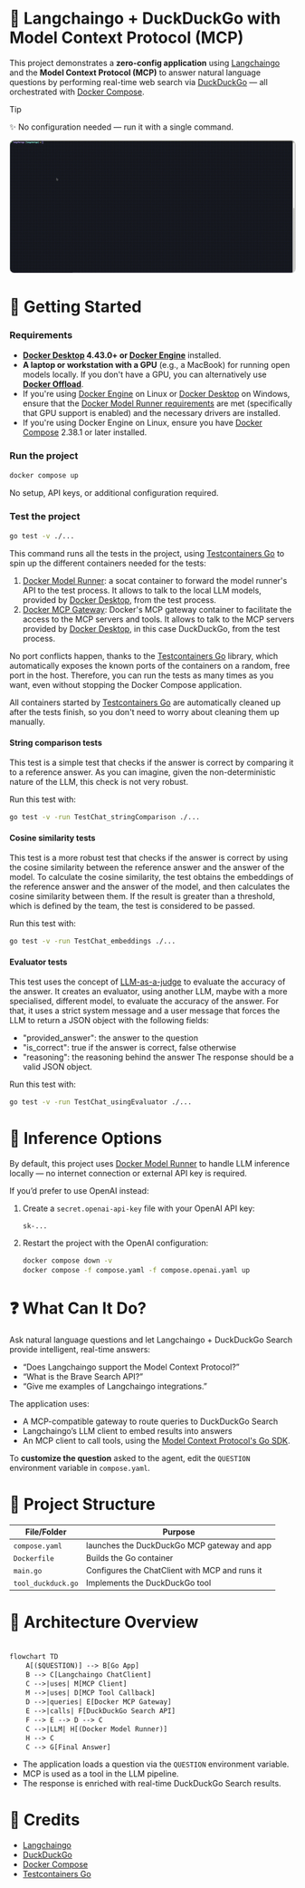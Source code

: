 # 🧠 Langchaingo + DuckDuckGo with Model Context Protocol (MCP)

This project demonstrates a **zero-config application** using [Langchaingo] and
the **Model Context Protocol (MCP)** to answer natural language questions by performing
real-time web search via [DuckDuckGo] — all orchestrated with [Docker Compose].

> [!Tip]
> ✨ No configuration needed — run it with a single command.

<p align="center">
  <img src="demo.gif"
       alt="Langchaingo DuckDuckGo Search Demo"
       style="border: 1px solid #ccc; border-radius: 8px;" />
</p>

# 🚀 Getting Started

### Requirements

+ **[Docker Desktop] 4.43.0+ or [Docker Engine]** installed.
+ **A laptop or workstation with a GPU** (e.g., a MacBook) for running open models locally. If you
  don't have a GPU, you can alternatively use **[Docker Offload]**.
+ If you're using [Docker Engine] on Linux or [Docker Desktop] on Windows, ensure that the
  [Docker Model Runner requirements] are met (specifically that GPU
  support is enabled) and the necessary drivers are installed.
+ If you're using Docker Engine on Linux, ensure you have [Docker Compose] 2.38.1 or later installed.

### Run the project

```sh
docker compose up
```

No setup, API keys, or additional configuration required.

### Test the project

```sh
go test -v ./...
```

This command runs all the tests in the project, using [Testcontainers Go] to spin up the different containers needed for the tests:

1. [Docker Model Runner]: a socat container to forward the model runner's API to the test process. It allows to talk to the local LLM models, provided by [Docker Desktop], from the test process.
2. [Docker MCP Gateway]: Docker's MCP gateway container to facilitate the access to the MCP servers and tools. It allows to talk to the MCP servers provided by [Docker Desktop], in this case DuckDuckGo, from the test process.

No port conflicts happen, thanks to the [Testcontainers Go] library, which automatically exposes the known ports of the containers on a random, free port in the host. Therefore, you can run the tests as many times as you want, even without stopping the Docker Compose application.

All containers started by [Testcontainers Go] are automatically cleaned up after the tests finish, so you don't need to worry about cleaning them up manually.

#### String comparison tests

This test is a simple test that checks if the answer is correct by comparing it to a reference answer. As you can imagine, given the non-deterministic nature of the LLM, this check is not very robust.

Run this test with:

```sh
go test -v -run TestChat_stringComparison ./...
```

#### Cosine similarity tests

This test is a more robust test that checks if the answer is correct by using the cosine similarity between the reference answer and the answer of the model. To calculate the cosine similarity, the test obtains the embeddings of the reference answer and the answer of the model, and then calculates the cosine similarity between them. If the result is greater than a threshold, which is defined by the team, the test is considered to be passed.

Run this test with:

```sh
go test -v -run TestChat_embeddings ./...
```

#### Evaluator tests

This test uses the concept of [LLM-as-a-judge] to evaluate the accuracy of the answer. It creates an evaluator, using another LLM, maybe with a more specialised, different model, to evaluate the accuracy of the answer. For that, it uses a strict system message and a user message that forces the LLM to return a JSON object with the following fields:
- "provided_answer": the answer to the question
- "is_correct": true if the answer is correct, false otherwise
- "reasoning": the reasoning behind the answer
The response should be a valid JSON object.

Run this test with:

```sh
go test -v -run TestChat_usingEvaluator ./...
```

# 🧠 Inference Options

By default, this project uses [Docker Model Runner] to handle LLM inference locally — no internet
connection or external API key is required.

If you’d prefer to use OpenAI instead:

1. Create a `secret.openai-api-key` file with your OpenAI API key:

    ```plaintext
    sk-...
    ```

2. Restart the project with the OpenAI configuration:

    ```sh
    docker compose down -v
    docker compose -f compose.yaml -f compose.openai.yaml up
    ```

# ❓ What Can It Do?

Ask natural language questions and let Langchaingo + DuckDuckGo Search provide intelligent, real-time answers:

+ “Does Langchaingo support the Model Context Protocol?”
+ “What is the Brave Search API?”
+ “Give me examples of Langchaingo integrations.”

The application uses:

+ A MCP-compatible gateway to route queries to DuckDuckGo Search
+ Langchaingo’s LLM client to embed results into answers
+ An MCP client to call tools, using the [Model Context Protocol's Go SDK].

To **customize the question** asked to the agent, edit the `QUESTION` environment variable in `compose.yaml`.

# 🧱 Project Structure

| **File/Folder**          | **Purpose**                                      |
| ------------------------ | ------------------------------------------------ |
| `compose.yaml`           | launches the DuckDuckGo MCP gateway and app |
| `Dockerfile`             | Builds the Go container                 |
| `main.go`                | Configures the ChatClient with MCP and runs it |
| `tool_duckduck.go`       | Implements the DuckDuckGo tool |

# 🔧 Architecture Overview

```mermaid

flowchart TD
    A[($QUESTION)] --> B[Go App]
    B --> C[Langchaingo ChatClient]
    C -->|uses| M[MCP Client]
    M -->|uses| D[MCP Tool Callback]
    D -->|queries| E[Docker MCP Gateway]
    E -->|calls| F[DuckDuckGo Search API]
    F --> E --> D --> C
    C -->|LLM| H[(Docker Model Runner)]
    H --> C
    C --> G[Final Answer]

```

+ The application loads a question via the `QUESTION` environment variable.
+ MCP is used as a tool in the LLM pipeline.
+ The response is enriched with real-time DuckDuckGo Search results.

# 📎 Credits

+ [Langchaingo]
+ [DuckDuckGo]
+ [Docker Compose]
+ [Testcontainers Go]

[DuckDuckGo]: https://duckduckgo.com
[Langchaingo]: https://github.com/tmc/langchaingo
[LLM-as-a-judge]: https://eugeneyan.com/writing/llm-evaluators/
[Testcontainers Go]: https://github.com/testcontainers/testcontainers-go
[Model Context Protocol's Go SDK]: https://github.com/modelcontextprotocol/go-sdk/
[Docker Compose]: https://github.com/docker/compose
[Docker Desktop]: https://www.docker.com/products/docker-desktop/
[Docker Engine]: https://docs.docker.com/engine/
[Docker Model Runner]: https://docs.docker.com/ai/model-runner/
[Docker MCP Gateway]: https://docs.docker.com/ai/mcp-gateway/
[Docker Model Runner requirements]: https://docs.docker.com/ai/model-runner/
[Docker Offload]: https://www.docker.com/products/docker-offload/
